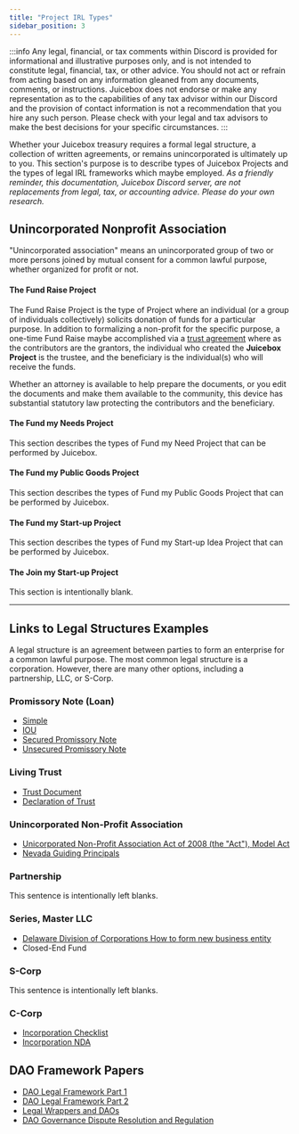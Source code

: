 ```yaml
---
title: "Project IRL Types"
sidebar_position: 3
---
```


:::info
Any legal, financial, or tax comments within Discord is provided for informational and illustrative purposes only, and is not intended to constitute legal, financial, tax, or other advice. You should not act or refrain from acting based on any information gleaned from any documents, comments, or instructions. Juicebox does not endorse or make any representation as to the capabilities of any tax advisor within our Discord and the provision of contact information is not a recommendation that you hire any such person. Please check with your legal and tax advisors to make the best decisions for your specific circumstances.
:::

Whether your Juicebox treasury requires a formal legal structure, a collection of written agreements, or remains unincorporated is ultimately up to you. This section's purpose is to describe types of Juicebox Projects and the types of legal IRL frameworks which maybe employed. _As a friendly reminder, this documentation, Juicebox Discord server, are not replacements from legal, tax, or accounting advice. Please do your own research._

## Unincorporated Nonprofit Association

"Unincorporated association" means an unincorporated group of two or more persons joined by mutual consent for a common lawful purpose, whether organized for profit or not.

#### The Fund Raise Project

The Fund Raise Project is the type of Project where an individual (or a group of individuals collectively) solicits donation of funds for a particular purpose. In addition to formalizing a non-profit for the specific purpose, a one-time Fund Raise maybe accomplished via a [trust agreement](./Resources/trusts/trust.md) where as the contributors are the grantors, the individual who created the **Juicebox Project** is the trustee, and the beneficiary is the individual(s) who will receive the funds.

Whether an attorney is available to help prepare the documents, or you edit the documents and make them available to the community, this device has substantial statutory law protecting the contributors and the beneficiary.

#### The Fund my Needs Project

This section describes the types of Fund my Need Project that can be performed by Juicebox.

#### The Fund my Public Goods Project

This section describes the types of Fund my Public Goods Project that can be performed by Juicebox.

#### The Fund my Start-up Project

This section describes the types of Fund my Start-up Idea Project that can be performed by Juicebox.

#### The Join my Start-up Project

This section is intentionally blank.

---

## Links to Legal Structures Examples

A legal structure is an agreement between parties to form an enterprise for a common lawful purpose. The most common legal structure is a corporation. However, there are many other options, including a partnership, LLC, or S-Corp.

### **Promissory Note (Loan)**

-   [Simple](resources/loans/note-template.md)
-   [IOU](resources/loans/iou-template.md)
-   [Secured Promissory Note](resources/loans/secured-promissory-note-template.md)
-   [Unsecured Promissory Note](resources/loans/unsecured-promissory-note-template.md)

### **Living Trust**

-   [Trust Document](resources/trusts/trust.md)
-   [Declaration of Trust](resources/trusts/declaration-of-trust.md)

### **Unincorporated Non-Profit Association**

-   [Unicorporated Non-Profit Association Act of 2008 (the "Act"), Model Act](https://www.uniformlaws.org/viewdocument/final-act-149?CommunityKey=40227d3a-8b5d-47c2-8cd0-b0ec12da97f9&tab=librarydocuments)
-   [Nevada Guiding Principals](resources/nv-una.md)

### **Partnership**

This sentence is intentionally left blanks.

### **Series, Master LLC**

-   [Delaware Division of Corporations How to form new business entity](https://corp.delaware.gov/howtoform/)
-   Closed-End Fund

### **S-Corp**

This sentence is intentionally left blanks.

### **C-Corp**

-   [Incorporation Checklist](./Resources/ccorp/EXAMPLE-Incorporation%20Questionnaire.docx)
-   [Incorporation NDA](./Resources/)

## DAO Framework Papers

-   [DAO Legal Framework Part 1](./papers/dao-legal-framework-part-1.pdf)
-   [DAO Legal Framework Part 2](./papers/dao-legal-framework-part-2.pdf)
-   [Legal Wrappers and DAOs](./papers/legal-wrappers-and-daos.pdf)
-   [DAO Governance Dispute Resolution and Regulation](./papers/dao-governance-dispute-resolution.pdf)

